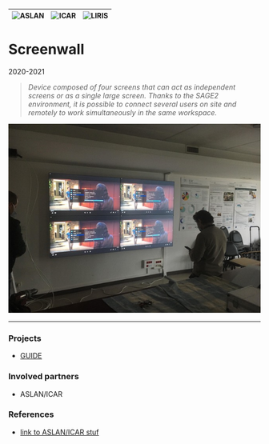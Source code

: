 |![ASLAN](/partners/Aslan100.png#center)|![ICAR](/partners/ICAR_100.png#center)|![LIRIS](/partners/logo_liris_100.png#center)|
|---|---|---|

# Screenwall
2020-2021

>*Device composed of four screens that can act as independent screens or as a single large screen. Thanks to the SAGE2 environment, it is possible to connect several users on site and remotely to work simultaneously in the same workspace.*


![illustration](photo1.jpg)

***

### Projects
* [GUIDE](/projects/project_Guide)

### Involved partners
* ASLAN/ICAR

### References
* [link to ASLAN/ICAR stuf](TODO)
